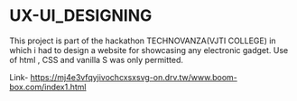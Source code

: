 # UX-UI_DESIGNING
This project is part of the hackathon TECHNOVANZA(VJTI COLLEGE) in which i had to design a website for showcasing any electronic gadget.
Use of html , CSS and vanilla S was only permitted.

Link- https://mj4e3vfqyjivochcxsxsvg-on.drv.tw/www.boom-box.com/index1.html
